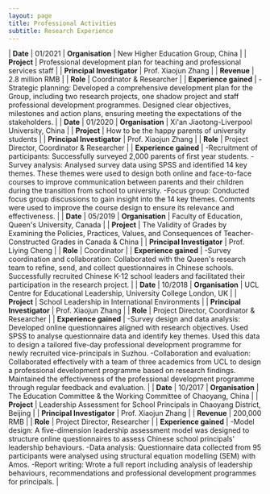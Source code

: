 ```yaml
---
layout: page
title: Professional Activities
subtitle: Research Experience
---
```


| **Date** | 01/2021 
| **Organisation** | New Higher Education Group, China | 
| **Project** | Professional development plan for teaching and professional services staff | 
| **Principal Investigator** | Prof. Xiaojun Zhang | 
| **Revenue** | 2.8 million RMB |
| **Role** | Coordinator & Researcher |
| **Experience gained** | -Strategic planning: Developed a comprehensive development plan for the Group, including two research projects, one shadow project and staff professional development programmes. Designed clear objectives, milestones and action plans, ensuring meeting the expectations of the stakeholders. |
| **Date** | 01/2020 
| **Organisation** | Xi'an Jiaotong-Liverpool University, China | 
| **Project** | How to be the happy parents of university students | 
| **Principal Investigator** | Prof. Xiaojun Zhang | 
| **Role** | Project Director, Coordinator & Researcher |
| **Experience gained** | -Recruitment of participants: Successfully surveyed 2,000 parents of first year students. -Survey analysis: Analysed survey data using SPSS and identified 14 key themes. These themes were used to design both online and face-to-face courses to improve communication between parents and their children during the transition from school to university. -Focus group: Conducted focus group discussions to gain insight into the 14 key themes. Comments were used to improve the course design to ensure its relevance and effectiveness. |
| **Date** | 05/2019 
| **Organisation** | Faculty of Education, Queen's University, Canada | 
| **Project** | The Validity of Grades by Examining the Policies, Practices, Values, and Consequences of Teacher-Constructed Grades in Canada & China | 
| **Principal Investigator** | Prof. Liying Cheng | 
| **Role** | Coordinator |
| **Experience gained** | -Survey coordination and collaboration: Collaborated with the Queen's research team to refine, send, and collect questionnaires in Chinese schools. Successfully recruited Chinese K-12 school leaders and facilitated their participation in the research project. |
| **Date** | 10/2018
| **Organisation** | UCL Centre for Educational Leadership, University College London, UK | 
| **Project** | School Leadership in International Environments | 
| **Principal Investigator** | Prof. Xiaojun Zhang | 
| **Role** | Project Director, Coordinator & Researcher |
| **Experience gained** | -Survey design and data analysis: Developed online questionnaires aligned with research objectives. Used SPSS to analyse questionnaire data and identify key themes. Used this data to design a tailored five-day professional development programme for newly recruited vice-principals in Suzhou. -Collaboration and evaluation: Collaborated effectively with a team of three academics from UCL to design a professional development programme based on research findings. Maintained the effectiveness of the professional development programme through regular feedback and evaluation. |
| **Date** | 10/2017
| **Organisation** | The Education Committee & the Working Committee of Chaoyang, China | 
| **Project** | Leadership Assessment for School Principals in Chaoyang District, Beijing | 
| **Principal Investigator** | Prof. Xiaojun Zhang | 
| **Revenue** | 200,000 RMB |
| **Role** | Project Director, Researcher |
| **Experience gained** | -Model design: A five-dimension leadership assessment model was designed to structure online questionnaires to assess Chinese school principals' leadership behaviours. -Data analysis: Questionnaire data collected from 95 participants were analysed using structural equation modelling (SEM) with Amos. -Report writing: Wrote a full report including analysis of leadership behaviours, recommendations and professional development programmes for principals. |
